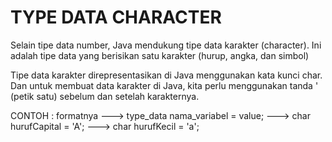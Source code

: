 # TYPE DATA CHARACTER

Selain tipe data number, Java mendukung tipe data karakter (character).
Ini adalah tipe data yang berisikan satu karakter (hurup, angka, dan simbol)

Tipe data karakter direpresentasikan di Java menggunakan kata kunci char. 
Dan untuk membuat data karakter di Java, kita perlu menggunakan 
tanda ' (petik satu) sebelum dan setelah karakternya.

CONTOH : 
formatnya ---> type_data nama_variabel = value;
          ---> char hurufCapital = 'A';
          ---> char hurufKecil = 'a';
